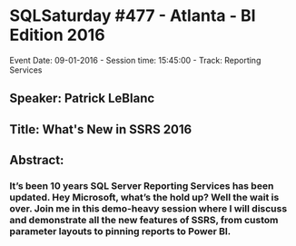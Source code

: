 # SQLSaturday #477 - Atlanta - BI Edition 2016
Event Date: 09-01-2016 - Session time: 15:45:00 - Track: Reporting Services
## Speaker: Patrick LeBlanc
## Title: What's New in SSRS 2016
## Abstract:
### It’s been 10 years SQL Server Reporting Services has been updated.  Hey Microsoft, what’s the hold up?  Well the wait is over.  Join me in this demo-heavy session where I will discuss and demonstrate all the new features of SSRS, from custom parameter layouts to pinning reports to Power BI.
